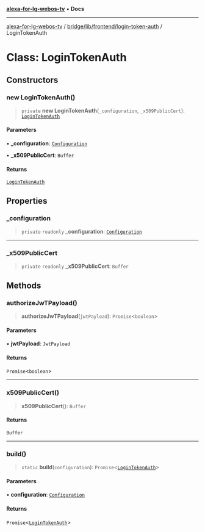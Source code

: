 [**alexa-for-lg-webos-tv**](../../../../../README.md) • **Docs**

***

[alexa-for-lg-webos-tv](../../../../../modules.md) / [bridge/lib/frontend/login-token-auth](../README.md) / LoginTokenAuth

# Class: LoginTokenAuth

## Constructors

### new LoginTokenAuth()

> `private` **new LoginTokenAuth**(`_configuration`, `_x509PublicCert`): [`LoginTokenAuth`](LoginTokenAuth.md)

#### Parameters

• **\_configuration**: [`Configuration`](../../../configuration/classes/Configuration.md)

• **\_x509PublicCert**: `Buffer`

#### Returns

[`LoginTokenAuth`](LoginTokenAuth.md)

## Properties

### \_configuration

> `private` `readonly` **\_configuration**: [`Configuration`](../../../configuration/classes/Configuration.md)

***

### \_x509PublicCert

> `private` `readonly` **\_x509PublicCert**: `Buffer`

## Methods

### authorizeJwTPayload()

> **authorizeJwTPayload**(`jwtPayload`): `Promise`\<`boolean`\>

#### Parameters

• **jwtPayload**: `JwtPayload`

#### Returns

`Promise`\<`boolean`\>

***

### x509PublicCert()

> **x509PublicCert**(): `Buffer`

#### Returns

`Buffer`

***

### build()

> `static` **build**(`configuration`): `Promise`\<[`LoginTokenAuth`](LoginTokenAuth.md)\>

#### Parameters

• **configuration**: [`Configuration`](../../../configuration/classes/Configuration.md)

#### Returns

`Promise`\<[`LoginTokenAuth`](LoginTokenAuth.md)\>
